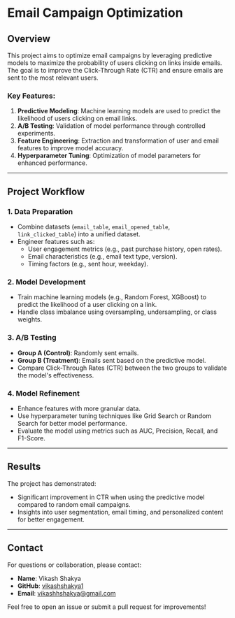 # Email Campaign Optimization

## Overview
This project aims to optimize email campaigns by leveraging predictive models to maximize the probability of users clicking on links inside emails. The goal is to improve the Click-Through Rate (CTR) and ensure emails are sent to the most relevant users.

### Key Features:
1. **Predictive Modeling**: Machine learning models are used to predict the likelihood of users clicking on email links.
2. **A/B Testing**: Validation of model performance through controlled experiments.
3. **Feature Engineering**: Extraction and transformation of user and email features to improve model accuracy.
4. **Hyperparameter Tuning**: Optimization of model parameters for enhanced performance.

---

## Project Workflow

### 1. **Data Preparation**
- Combine datasets (`email_table`, `email_opened_table`, `link_clicked_table`) into a unified dataset.
- Engineer features such as:
  - User engagement metrics (e.g., past purchase history, open rates).
  - Email characteristics (e.g., email text type, version).
  - Timing factors (e.g., sent hour, weekday).

### 2. **Model Development**
- Train machine learning models (e.g., Random Forest, XGBoost) to predict the likelihood of a user clicking on a link.
- Handle class imbalance using oversampling, undersampling, or class weights.

### 3. **A/B Testing**
- **Group A (Control)**: Randomly sent emails.
- **Group B (Treatment)**: Emails sent based on the predictive model.
- Compare Click-Through Rates (CTR) between the two groups to validate the model's effectiveness.

### 4. **Model Refinement**
- Enhance features with more granular data.
- Use hyperparameter tuning techniques like Grid Search or Random Search for better model performance.
- Evaluate the model using metrics such as AUC, Precision, Recall, and F1-Score.

---

## Results
The project has demonstrated:
- Significant improvement in CTR when using the predictive model compared to random email campaigns.
- Insights into user segmentation, email timing, and personalized content for better engagement.

---

## Contact
For questions or collaboration, please contact:
- **Name**: Vikash Shakya
- **GitHub**: [vikashshakya1](https://github.com/vikashshakya1)
- **Email**: vikashhshakya@gmail.com

Feel free to open an issue or submit a pull request for improvements!
